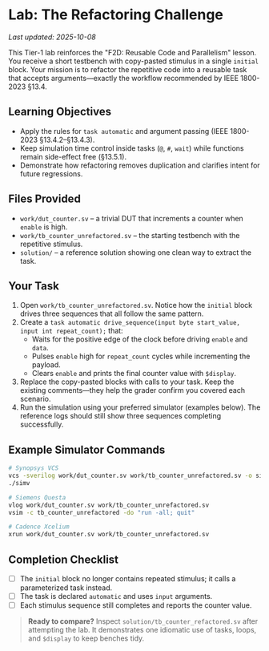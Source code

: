 # Lab: The Refactoring Challenge

*Last updated: 2025-10-08*

This Tier-1 lab reinforces the "F2D: Reusable Code and Parallelism" lesson. You receive a short testbench with copy-pasted stimulus in a single `initial` block. Your mission is to refactor the repetitive code into a reusable task that accepts arguments—exactly the workflow recommended by IEEE 1800-2023 §13.4.

## Learning Objectives
- Apply the rules for `task automatic` and argument passing (IEEE 1800-2023 §13.4.2–§13.4.3).
- Keep simulation time control inside tasks (`@`, `#`, `wait`) while functions remain side-effect free (§13.5.1).
- Demonstrate how refactoring removes duplication and clarifies intent for future regressions.

## Files Provided
- `work/dut_counter.sv` – a trivial DUT that increments a counter when `enable` is high.
- `work/tb_counter_unrefactored.sv` – the starting testbench with the repetitive stimulus.
- `solution/` – a reference solution showing one clean way to extract the task.

## Your Task
1. Open `work/tb_counter_unrefactored.sv`. Notice how the `initial` block drives three sequences that all follow the same pattern.
2. Create a `task automatic drive_sequence(input byte start_value, input int repeat_count);` that:
   - Waits for the positive edge of the clock before driving `enable` and `data`.
   - Pulses `enable` high for `repeat_count` cycles while incrementing the payload.
   - Clears `enable` and prints the final counter value with `$display`.
3. Replace the copy-pasted blocks with calls to your task. Keep the existing comments—they help the grader confirm you covered each scenario.
4. Run the simulation using your preferred simulator (examples below). The reference logs should still show three sequences completing successfully.

## Example Simulator Commands
```bash
# Synopsys VCS
vcs -sverilog work/dut_counter.sv work/tb_counter_unrefactored.sv -o simv
./simv

# Siemens Questa
vlog work/dut_counter.sv work/tb_counter_unrefactored.sv
vsim -c tb_counter_unrefactored -do "run -all; quit"

# Cadence Xcelium
xrun work/dut_counter.sv work/tb_counter_unrefactored.sv
```

## Completion Checklist
- [ ] The `initial` block no longer contains repeated stimulus; it calls a parameterized task instead.
- [ ] The task is declared `automatic` and uses `input` arguments.
- [ ] Each stimulus sequence still completes and reports the counter value.

> **Ready to compare?** Inspect `solution/tb_counter_refactored.sv` after attempting the lab. It demonstrates one idiomatic use of tasks, loops, and `$display` to keep benches tidy.

